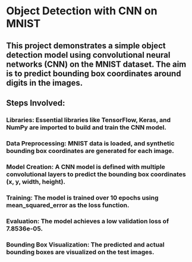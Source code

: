 # Object Detection with CNN on MNIST
## This project demonstrates a simple object detection model using convolutional neural networks (CNN) on the MNIST dataset. The aim is to predict bounding box coordinates around digits in the images.

## Steps Involved:
### Libraries: Essential libraries like TensorFlow, Keras, and NumPy are imported to build and train the CNN model.
### Data Preprocessing: MNIST data is loaded, and synthetic bounding box coordinates are generated for each image.
### Model Creation: A CNN model is defined with multiple convolutional layers to predict the bounding box coordinates (x, y, width, height).
### Training: The model is trained over 10 epochs using mean_squared_error as the loss function.
### Evaluation: The model achieves a low validation loss of 7.8536e-05.
### Bounding Box Visualization: The predicted and actual bounding boxes are visualized on the test images.

